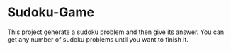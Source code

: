 # Sudoku-Game
This project generate a sudoku problem and then give its answer. You can get any number of sudoku problems until you want to finish it.
